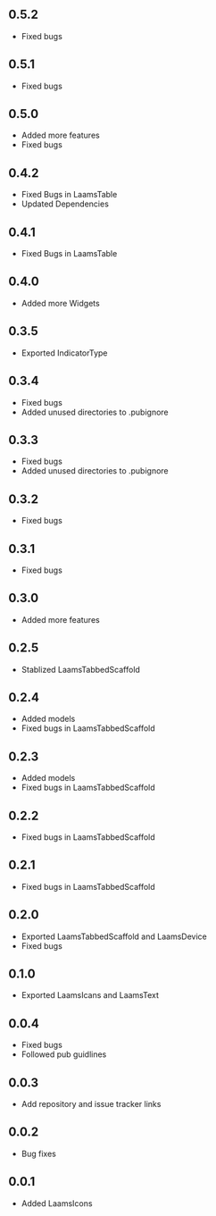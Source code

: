 ## 0.5.2
- Fixed bugs
## 0.5.1
- Fixed bugs
## 0.5.0
- Added more features
- Fixed bugs

## 0.4.2
- Fixed Bugs in LaamsTable
- Updated Dependencies

## 0.4.1
- Fixed Bugs in LaamsTable

## 0.4.0
- Added more Widgets

## 0.3.5
- Exported IndicatorType

## 0.3.4
- Fixed bugs
- Added unused directories to .pubignore

## 0.3.3
- Fixed bugs
- Added unused directories to .pubignore

## 0.3.2
- Fixed bugs

## 0.3.1
- Fixed bugs

## 0.3.0
- Added more features

## 0.2.5
- Stablized LaamsTabbedScaffold

## 0.2.4
- Added models
- Fixed bugs in LaamsTabbedScaffold

## 0.2.3
- Added models
- Fixed bugs in LaamsTabbedScaffold

## 0.2.2
- Fixed bugs in LaamsTabbedScaffold

## 0.2.1
- Fixed bugs in LaamsTabbedScaffold

## 0.2.0
- Exported LaamsTabbedScaffold and LaamsDevice
- Fixed bugs

## 0.1.0
- Exported LaamsIcans and LaamsText

## 0.0.4
- Fixed bugs
- Followed pub guidlines

## 0.0.3
- Add repository and issue tracker links

## 0.0.2
- Bug fixes

## 0.0.1
- Added LaamsIcons